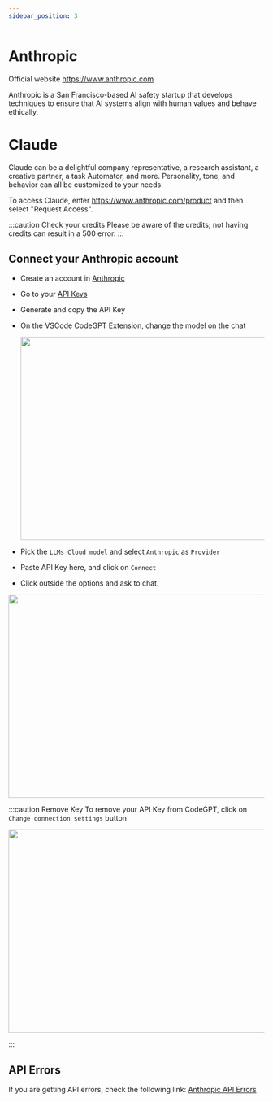 ```yaml
---
sidebar_position: 3
---
```



# Anthropic
Official website https://www.anthropic.com

Anthropic is a San Francisco-based AI safety startup that develops techniques to ensure that AI systems align with human values and behave ethically.

# Claude
Claude can be a delightful company representative, a research assistant, a creative partner, a task Automator, and more. Personality, tone, and behavior can all be customized to your needs.

To access Claude, enter https://www.anthropic.com/product and then select "Request Access". 

:::caution Check your credits
Please be aware of the credits; not having credits can result in a 500 error.
:::

## Connect your Anthropic account
- Create an account in [Anthropic](https://console.anthropic.com/)
- Go to your [API Keys](https://console.anthropic.com/settings/keys)
- Generate and copy the API Key
- On the VSCode CodeGPT Extension, change the model on the chat

  <p align="center"><img width="550" height="400" src="https://github.com/user-attachments/assets/6b93e3a4-6175-43a4-a73a-ab53b4f64a79"/></p>
 
- Pick the `LLMs Cloud model` and select `Anthropic` as `Provider`
- Paste API Key here, and click on `Connect`
- Click outside the options and ask to chat.

<p align="center"><img width="550" height="400" src="https://github.com/user-attachments/assets/b3a24d4c-242d-4b7d-bbf4-8c62bd8e436f"/></p>


:::caution Remove Key
To remove your API Key from CodeGPT, click on `Change connection settings` button

 <p align="center"><img width="550" height="400" src="https://github.com/user-attachments/assets/72aa519d-cc4c-4979-b380-75167b1ba3ed"/></p>
:::

## API Errors
If you are getting API errors, check the following link: [Anthropic API Errors](https://docs.anthropic.com/claude/reference/errors-and-rate-limits)
